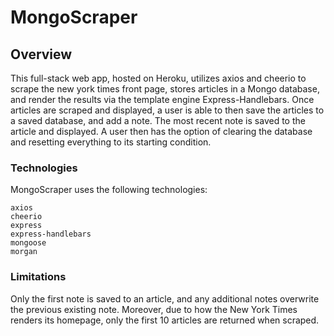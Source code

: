 # MongoScraper

## Overview

This full-stack web app, hosted on Heroku, utilizes axios and cheerio to scrape the new york times front page, stores articles in a Mongo database, and render the results via the template engine Express-Handlebars. Once articles are scraped and displayed, a user is able to then save the articles to a saved database, and add a note. The most recent note is saved to the article and displayed. A user then has the option of clearing the database and resetting everything to its starting condition. 

### Technologies

MongoScraper uses the following technologies:

    axios
    cheerio
    express
    express-handlebars
    mongoose
    morgan

### Limitations

Only the first note is saved to an article, and any additional notes overwrite the previous existing note. Moreover, due to how the New York Times renders its homepage, only the first 10 articles are returned when scraped. 